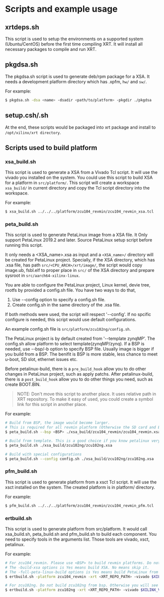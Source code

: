 Scripts and example usage
=========================

## xrtdeps.sh
This script is used to setup the environments on a supported system (Ubuntu/CentOS) before the first time compiling XRT.
It will install all necessary packages to compile and run XRT.

## pkgdsa.sh
The pkgdsa.sh script is used to generate deb/rpm package for a XSA.
It needs a development platform directory which has .xpfm, `hw/` and `sw/`.

For example:
``` bash
$ pkgdsa.sh -dsa <name> -dsadir <path/to/platform> -pkgdir ./pkgdsa
```

## setup.csh/.sh
At the end, these scripts would be packaged into xrt package and install to `/opt/xilinx/xrt directory`.

## Scripts used to build platform

### xsa\_build.sh
This script is used to generate a XSA from a Vivado Tcl script. It will use the vivado you installed on the system.
You could use this script to build XSA for a platform in `src/platform/`.
This script will create a workspace `xsa_build/` in current directory and copy the Tcl script directory into the workspace.

For example:
```bash
$ xsa_build.sh ../../../platform/zcu104_revmin/zcu104_revmin_xsa.tcl
```

### peta\_build.sh
This script is used to generate PetaLinux image from a XSA file. It Only support PetaLinux 2019.2 and later.
Source PetaLinux setup script before running this script.

It only needs a \<XSA\_name\>.xsa as input and a `<XSA_name>/` directory will be created for PetaLinux project.
Specially, if the XSA directory, which has .xsa file, has path `src/<CPU_ARCH>/xrt/image/`, the script would copy image.ub, fsbl.elf to proper place in `src/` of the XSA directory and prepare sysroot in `src/aarch64-xilinx-linux`.

You are able to configure the PetaLinux project, Linux kernel, devie tree, rootfs by provided a config.sh file.
You have two ways to do that,
1. Use --config option to specify a config.sh file.
2. Create config.sh in the same directory of the .xsa file.

If both methods were used, the script will respect '--config'.
If no spcific configure is needed, this script would use default configurations.

An example config.sh file is `src/platform/zcu102ng/config.sh`.

The PetaLinux project is by default created from '--template zynqMP'. The config.sh allow platform to select template(zynqMP/zynq).
If a BSP is needed, use --bsp/-b option to specify BSP file. Usually image is bigger if you build from a BSP. The benifit is BSP is more stable, less chance to meet u-boot, SD slot, ethernet issues etc.

Before petalinux-build, there is a `pre_build_hook` allow you to do other changes in PetaLinux project, such as apply patchs.
After petalinux-build, there is a `post_build_hook` allow you to do other things you need, such as create BOOT.BIN.

> NOTE: Don't move this script to another place. It uses relative path in XRT repository. To make it easy of used, you could create a symbol link for this script in another place.

For example:
```bash
# Build from BSP, the image would become larger.
# This is required for all revmin platform (Otherwise the SD card and Ethernet would not work).
$ peta_build.sh --bsp <BSP> ./xsa_build/zcu104_revmin/zcu104_revmin.xsa

# Build from template. This is a good choice if you know petalinux very well.
$ peta_build.sh ./xsa_build/zcu102ng/zcu102ng.xsa

# Build with special configurations
$ peta_build.sh --config config.sh ./xsa_build/zcu102ng/zcu102ng.xsa
```

### pfm\_build.sh
This script is used to generate platform from a xsct Tcl script. It will use the xsct installed on the system.
The created platform is in platform/ directory.

For example:
```bash
$ pfm_build.sh ../../../platform/zcu104_revmin/zcu104_revmin_pfm.tcl
```

### ertbuild.sh
This script is used to generate platform from src/platform.
It would call xsa\_build.sh, peta\_build.sh and pfm\_build.sh to build each component.
You need to specify tools in the arguments list. Those tools are vivado, xsct, petalinux.

For example:
```bash
# For zcu104_revmin. Please use <BSP> to build revmin platforms. Do not build revmin platform from template, unless you know what you are doing.
# The -build-xsa options is Yes means build XSA. No means skip it.
# The -full-peta-linux-build options is Yes means build PetaLinux from scratch. No means build xrt and zocl only.
$ ertbuild.sh -platform zcu104_revmin -xrt <XRT_REPO_PATH> -vivado $XILINX_VIVADO/bin/vivado -xsct $XILINX_SDX/bin/xsct -petalinux $PETALINUX -bsp <BSP> -full-peta-linux-build Yes -build-xsa Yes

# For zcu102ng. Do not build zcu102ng from bsp. Otherwise you will see device tree error in petalinux-build.
$ ertbuild.sh -platform zcu102ng -xrt <XRT_REPO_PATH> -vivado $XILINX_VIVADO/bin/vivado -xsct $XILINX_SDX/bin/xsct -petalinux $PETALINUX -full-peta-linux-build Yes -build-xsa Yes
```

